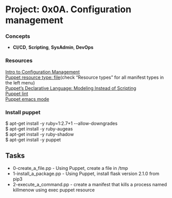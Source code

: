 
# Project: 0x0A. Configuration management
### Concepts
- **CI/CD**, **Scripting**, **SysAdmin**, **DevOps**
### Resources
[Intro to Configuration Management](https://intranet.alxswe.com/rltoken/GL30hu-aRcKzPOvK8JO-Bg)  
[Puppet resource type: file](https://intranet.alxswe.com/rltoken/WON0M4DNRabf88KAG_pDUA)(check “Resource types” for all manifest types in the left menu)  
[Puppet’s Declarative Language: Modeling Instead of Scripting](https://intranet.alxswe.com/rltoken/0V2fBdafkfKPMxA1umea3Q)  
[Puppet lint](https://intranet.alxswe.com/rltoken/CRUMeEMdcX-UtbWsUM9xLQ)  
[Puppet emacs mode](https://intranet.alxswe.com/rltoken/MzHXCntAkPzOqMnI6_rpWQ)
### Install puppet  
$ apt-get install -y ruby=1:2.7+1 --allow-downgrades  
$ apt-get install -y ruby-augeas  
$ apt-get install -y ruby-shadow  
$ apt-get install -y puppet  
## Tasks  
- 0-create_a_file.pp - Using Puppet, create a file in /tmp
- 1-install_a_package.pp - Using Puppet, install flask version 2.1.0 from pip3
- 2-execute_a_command.pp - create a manifest that kills a process named killmenow using exec puppet resource
